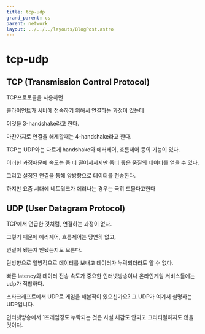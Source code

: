 ```yaml
---
title: tcp-udp
grand_parent: cs
parent: network
layout: ../../../layouts/BlogPost.astro
---
```

# tcp-udp

## TCP \(Transmission Control Protocol\)

TCP프로토콜을 사용하면

클라이언트가 서버에 접속하기 위해서 연결하는 과정이 있는데

이것을 3-handshake라고 한다.

마찬가지로 연결을 해제할때는 4-handshake라고 한다.

TCP는 UDP와는 다르게 handshake와 에러제어, 흐름제어 등의 기능이 있다.

이러한 과정때문에 속도는 좀 더 떨어지지지만 좀더 좋은 품질의 데이터를 얻을 수 있다.

그리고 설정된 연결을 통해 양방향으로 데이터를 전송한다.

하지만 요즘 시대에 네트워크가 에러나는 경우는 극히 드물다고한다

## UDP \(User Datagram Protocol\)

TCP에서 언급한 것처럼, 연결하는 과정이 없다.

그렇기 때문에 에러제어, 흐름제어는 당연히 없고,

연결이 됐는지 안됐는지도 모른다.

단방향으로 일방적으로 데이터를 보내고 데이터가 누락되더라도 알 수 없다.

빠른 latency와 데이터 전송 속도가 중요한 인터넷방송이나 온라인게임 서비스들에는 udp가 적합하다.

스타크래프트에서 UDP로 게임을 해본적이 있으신가요? 그 UDP가 여기서 설명하는 UDP입니다.

인터넷방송에서 1프레임정도 누락되는 것은 사실 체감도 안되고 크리티컬하지도 않을 것이다.

